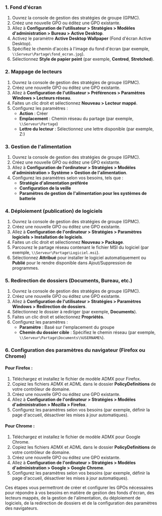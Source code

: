 ### 1. Fond d'écran

1. Ouvrez la console de gestion des stratégies de groupe (GPMC).
2. Créez une nouvelle GPO ou éditez une GPO existante.
3. Allez à **Configuration de l'utilisateur > Stratégies > Modèles d'administration > Bureau > Active Desktop**.
4. Activez le paramètre **Active Desktop Wallpaper** (Fond d'écran Active Desktop).
5. Spécifiez le chemin d'accès à l'image du fond d'écran (par exemple, `\\Serveur\Partage\fond_ecran.jpg`).
6. Sélectionnez **Style de papier peint** (par exemple, **Centred**, **Stretched**).

### 2. Mappage de lecteurs

1. Ouvrez la console de gestion des stratégies de groupe (GPMC).
2. Créez une nouvelle GPO ou éditez une GPO existante.
3. Allez à **Configuration de l'utilisateur > Préférences > Paramètres Windows > Lecteurs réseau**.
4. Faites un clic droit et sélectionnez **Nouveau > Lecteur mappé**.
5. Configurez les paramètres :
   - **Action** : Créer
   - **Emplacement** : Chemin réseau du partage (par exemple, `\\Serveur\Partage`)
   - **Lettre du lecteur** : Sélectionnez une lettre disponible (par exemple, Z:)

### 3. Gestion de l'alimentation

1. Ouvrez la console de gestion des stratégies de groupe (GPMC).
2. Créez une nouvelle GPO ou éditez une GPO existante.
3. Allez à **Configuration de l'ordinateur > Stratégies > Modèles d'administration > Système > Gestion de l'alimentation**.
4. Configurez les paramètres selon vos besoins, tels que :
   - **Stratégie d'alimentation préférée**
   - **Configuration de la veille**
   - **Paramètres de gestion de l'alimentation pour les systèmes de batterie**

### 4. Déploiement (publication) de logiciels

1. Ouvrez la console de gestion des stratégies de groupe (GPMC).
2. Créez une nouvelle GPO ou éditez une GPO existante.
3. Allez à **Configuration de l'ordinateur > Stratégies > Paramètres logiciels > Installation de logiciels**.
4. Faites un clic droit et sélectionnez **Nouveau > Package**.
5. Parcourez le partage réseau contenant le fichier MSI du logiciel (par exemple, `\\Serveur\Partage\Logiciel.msi`).
6. Sélectionnez **Attribué** pour installer le logiciel automatiquement ou **Publié** pour le rendre disponible dans Ajout/Suppression de programmes.

### 5. Redirection de dossiers (Documents, Bureau, etc.)

1. Ouvrez la console de gestion des stratégies de groupe (GPMC).
2. Créez une nouvelle GPO ou éditez une GPO existante.
3. Allez à **Configuration de l'utilisateur > Stratégies > Paramètres Windows > Redirection de dossiers**.
4. Sélectionnez le dossier à rediriger (par exemple, **Documents**).
5. Faites un clic droit et sélectionnez **Propriétés**.
6. Configurez les paramètres :
   - **Paramètre** : Basé sur l'emplacement du groupe
   - **Chemin du dossier cible** : Spécifiez le chemin réseau (par exemple, `\\Serveur\Partage\Documents\%USERNAME%`).

### 6. Configuration des paramètres du navigateur (Firefox ou Chrome)

#### Pour Firefox :

1. Téléchargez et installez le fichier de modèle ADMX pour Firefox.
2. Copiez les fichiers ADMX et ADML dans le dossier **PolicyDefinitions** de votre contrôleur de domaine.
3. Créez une nouvelle GPO ou éditez une GPO existante.
4. Allez à **Configuration de l'ordinateur > Stratégies > Modèles d'administration > Mozilla > Firefox**.
5. Configurez les paramètres selon vos besoins (par exemple, définir la page d'accueil, désactiver les mises à jour automatiques).

#### Pour Chrome :

1. Téléchargez et installez le fichier de modèle ADMX pour Google Chrome.
2. Copiez les fichiers ADMX et ADML dans le dossier **PolicyDefinitions** de votre contrôleur de domaine.
3. Créez une nouvelle GPO ou éditez une GPO existante.
4. Allez à **Configuration de l'ordinateur > Stratégies > Modèles d'administration > Google > Google Chrome**.
5. Configurez les paramètres selon vos besoins (par exemple, définir la page d'accueil, désactiver les mises à jour automatiques).

Ces étapes vous permettront de créer et configurer les GPOs nécessaires pour répondre à vos besoins en matière de gestion des fonds d'écran, des lecteurs mappés, de la gestion de l'alimentation, du déploiement de logiciels, de la redirection de dossiers et de la configuration des paramètres des navigateurs.

